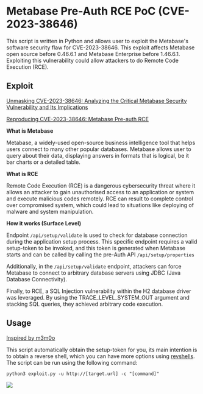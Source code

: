 # Metabase Pre-Auth RCE PoC (CVE-2023-38646)

This script is written in Python and allows user to exploit the Metabase's software security flaw for CVE-2023-38646. This exploit affects Metabase open source before 0.46.6.1 and Metabase Enterprise before 1.46.6.1. Exploiting this vulnerability could allow attackers to do Remote Code Execution (RCE).


## Exploit

[Unmasking CVE-2023-38646: Analyzing the Critical Metabase Security Vulnerability and Its Implications](https://www.vicarius.io/vsociety/posts/unmasking-cve-2023-38646-analyzing-the-critical-metabase-security-vulnerability-and-its-implications-1)


[Reproducing CVE-2023-38646: Metabase Pre-auth RCE](https://blog.calif.io/p/reproducing-cve-2023-38646-metabase)

**What is Metabase**


Metabase, a widely-used open-source business intelligence tool that helps users connect to many other popular databases. Metabase allows user to query about their data, displaying answers in formats that is logical, be it bar charts or a detailed table.

**What is RCE**


Remote Code Execution (RCE) is a dangerous cybersecurity threat where it allows an attacker to gain unauthorised access to an application or system and execute malicious codes remotely. RCE can result to complete control over compromised system, which could lead to situations like deploying of malware and system manipulation.

**How it works (Surface Level)**


Endpoint `/api/setup/validate` is used to check for database connection during the application setup process. This specific endpoint requires a valid setup-token to be invoked, and this token is generated when Metabase starts and can be called by calling the pre-Auth API `/api/setup/properties`


Additionally, in the `/api/setup/validate` endpoint, attackers can force Metabase to connect to arbitrary database servers using JDBC (Java Database Connectivity).


Finally, to RCE, a SQL Injection vulnerability within the H2 database driver was leveraged. By using the TRACE_LEVEL_SYSTEM_OUT argument and stacking SQL queries, they achieved arbitrary code execution.


## Usage


[Inspired by m3m0o](https://github.com/m3m0o/metabase-pre-auth-rce-poc?tab=readme-ov-file)


This script automatically obtain the setup-token for you, its main intention is to obtain a reverse shell, which you can have more options using [revshells](https://www.revshells.com/). The script can be run using the following command:


`python3 exploit.py -u http://[target.url] -c "[command]"`

![](https://imgur.com/XqJ4Kp3.png)
